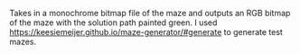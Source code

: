 Takes in a monochrome bitmap file of the maze and outputs an RGB bitmap of the maze with the solution path painted green. I used https://keesiemeijer.github.io/maze-generator/#generate to generate test mazes.
